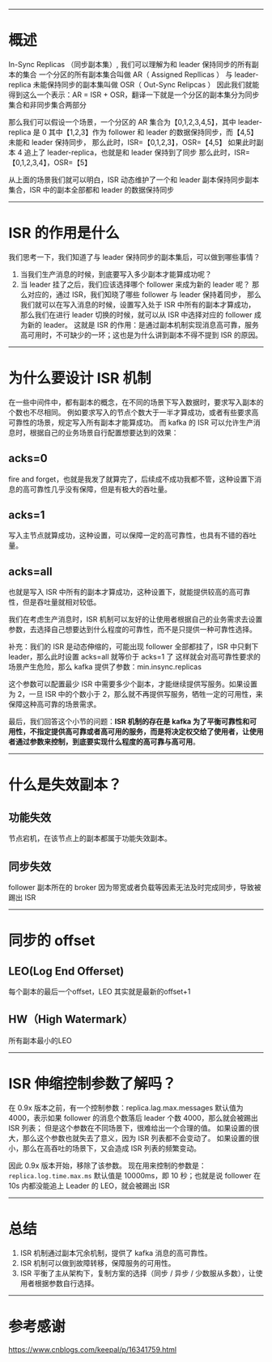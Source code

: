 ____
# 概述
In-Sync Replicas （同步副本集）, 我们可以理解为和 leader 保持同步的所有副本的集合
一个分区的所有副本集合叫做 AR（ Assigned Repllicas ）
与 leader-replica 未能保持同步的副本集叫做 OSR（ Out-Sync Relipcas ）
因此我们就能得到这么一个表示：AR = ISR + OSR，翻译一下就是一个分区的副本集分为同步集合和非同步集合两部分

那么我们可以假设一个场景，一个分区的 AR 集合为【0,1,2,3,4,5】，其中 leader-replica 是 0
其中【1,2,3】作为 follower 和 leader 的数据保持同步，而【4,5】未能和 leader 保持同步，
那么此时，ISR=【0,1,2,3】，OSR=【4,5】
如果此时副本 4 追上了 leader-replica，也就是和 leader 保持到了同步
那么此时，ISR=【0,1,2,3,4】，OSR=【5】

从上面的场景我们就可以明白，ISR 动态维护了一个和 leader 副本保持同步副本集合，ISR 中的副本全部都和 leader 的数据保持同步

___
# ISR 的作用是什么
我们思考一下，我们知道了与 leader 保持同步的副本集后，可以做到哪些事情？
1. 当我们生产消息的时候，到底要写入多少副本才能算成功呢？
2. 当 leader 挂了之后，我们应该选择哪个 follower 来成为新的 leader 呢？
那么对应的，通过 ISR，我们知晓了哪些 follower 与 leader 保持着同步，
那么我们就可以在写入消息的时候，设置写入处于 ISR 中所有的副本才算成功，
那么我们在进行 leader 切换的时候，就可以从 ISR 中选择对应的 follower 成为新的 leader。
这就是 ISR 的作用：是通过副本机制实现消息高可靠，服务高可用时，不可缺少的一环；这也是为什么讲到副本不得不提到 ISR 的原因。

___
# 为什么要设计 ISR 机制
在一些中间件中，都有副本的概念，在不同的场景下写入数据时，要求写入副本的个数也不尽相同。
例如要求写入的节点个数大于一半才算成功，或者有些要求高可靠性的场景，规定写入所有副本才能算成功。
而 kafka 的 ISR 可以允许生产消息时，根据自己的业务场景自行配置想要达到的效果：
## acks=0
fire and forget，也就是我发了就算完了，后续成不成功我都不管，这种设置下消息的高可靠性几乎没有保障，但是有极大的吞吐量。

## acks=1
写入主节点就算成功，这种设置，可以保障一定的高可靠性，也具有不错的吞吐量。

## acks=all
也就是写入 ISR 中所有的副本才算成功，这种设置下，就能提供较高的高可靠性，但是吞吐量就相对较低。

我们在考虑生产消息时，ISR 机制可以友好的让使用者根据自己的业务需求去设置参数，去选择自己想要达到什么程度的可靠性，而不是只提供一种可靠性选择。

补充：我们的 ISR 是动态伸缩的，可能出现 follower 全部都挂了，ISR 中只剩下 leader，那么此时设置 acks=all 就等价于 acks=1 了
这样就会对高可靠性要求的场景产生危险，那么 kafka 提供了参数：min.insync.replicas

这个参数可以配置最少 ISR 中需要多少个副本，才能继续提供写服务。如果设置为 2，一旦 ISR 中的个数小于 2，那么就不再提供写服务，牺牲一定的可用性，来保障这种高可靠的场景需求。

最后，我们回答这个小节的问题：**ISR 机制的存在是 kafka 为了平衡可靠性和可用性，不指定提供高可靠或者高可用的服务，而是将决定权交给了使用者，让使用者通过参数来控制，到底要实现什么程度的高可靠与高可用**。

___
# 什么是失效副本？

## 功能失效
节点宕机，在该节点上的副本都属于功能失效副本。

## 同步失效
follower 副本所在的 broker 因为带宽或者负载等因素无法及时完成同步，导致被踢出 ISR

___
# 同步的 offset

## LEO(Log End Offerset) 
每个副本的最后一个offset，LEO 其实就是最新的offset+1

## HW（High Watermark）
所有副本最小的LEO

___
# ISR 伸缩控制参数了解吗？
在 0.9x 版本之前，有一个控制参数：replica.lag.max.messages 默认值为 4000，表示如果 follower 的消息个数落后 leader 个数 4000，那么就会被踢出 ISR 列表；
但是这个参数在不同场景下，很难给出一个合理的值。
如果设置的很大，那么这个参数也就失去了意义，因为 ISR 列表都不会变动了。
如果设置的很小，那么在高吞吐的场景下，又会造成 ISR 列表的频繁变动。

因此 0.9x 版本开始，移除了该参数。
现在用来控制的参数是：`replica.log.time.max.ms` 默认值是 10000ms，即 10 秒；也就是说 follower 在 10s 内都没能追上 Leader 的 LEO，就会被踢出 ISR





___
# 总结
1. ISR 机制通过副本冗余机制，提供了 kafka 消息的高可靠性。
2. ISR 机制可以做到故障转移，保障服务的可用性。
3. ISR 平衡了主从架构下，复制方案的选择（同步 / 异步 / 少数服从多数），让使用者根据参数自行选择。

___
# 参考感谢
https://www.cnblogs.com/keepal/p/16341759.html
